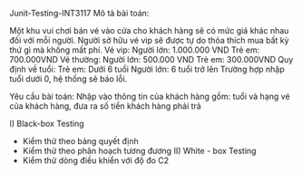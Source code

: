 Junit-Testing-INT3117
Mô tả bài toán:

Một khu vui chơi bán vé vào cửa cho khách hàng sẽ có mức giá khác nhau đối với mỗi người. Người sở hữu vé vip sẽ được tự do thỏa thích mua bất kỳ thứ gì mà không mất phí. 
Vé vip:
Người lớn: 1.000.000 VND Trẻ em: 700.000VND
Vé thường:
Người lớn: 500.000 VND Trẻ em: 300.000VND
Quy định về tuổi:
Trẻ em: Dưới 6 tuổi Người lớn: 6 tuổi trở lên 
Trường hợp nhập tuổi dưới 0, hệ thống sẽ báo lỗi.
	
Yêu cầu bài toán: Nhập vào thông tin của khách hàng gồm: tuổi và hạng vé của khách hàng, đưa ra số tiền khách hàng phải trả 

I) Black-box Testing
- Kiểm thử theo bảng quyết định 
- Kiểm thử theo phân hoạch tương đương
II) White - box Testing
- Kiểm thử dòng điều khiển với độ đo C2 	



